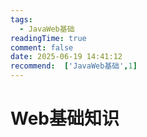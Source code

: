 ```yaml
---
tags:
  - JavaWeb基础
readingTime: true
comment: false
date: 2025-06-19 14:41:12
recommend:  ['JavaWeb基础',1]
---
```

# Web基础知识